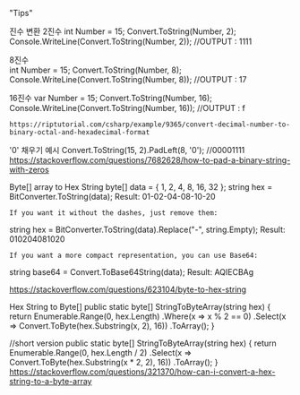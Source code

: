 "Tips" 

진수 변환 
  2진수
int Number = 15; 
Convert.ToString(Number, 2); 
Console.WriteLine(Convert.ToString(Number, 2));  //OUTPUT : 1111 
  
  8진수  
int Number = 15;
Convert.ToString(Number, 8);
Console.WriteLine(Convert.ToString(Number, 8)); //OUTPUT : 17
  
  16진수
var Number = 15;
Convert.ToString(Number, 16);
Console.WriteLine(Convert.ToString(Number, 16)); //OUTPUT : f

    https://riptutorial.com/csharp/example/9365/convert-decimal-number-to-binary-octal-and-hexadecimal-format

'0' 채우기 예시
Convert.ToString(15, 2).PadLeft(8, '0');  //00001111
    https://stackoverflow.com/questions/7682628/how-to-pad-a-binary-string-with-zeros


Byte[] array to Hex String
byte[] data = { 1, 2, 4, 8, 16, 32 };
string hex = BitConverter.ToString(data);
    Result: 01-02-04-08-10-20  

    If you want it without the dashes, just remove them:
string hex = BitConverter.ToString(data).Replace("-", string.Empty);
    Result: 010204081020 

    If you want a more compact representation, you can use Base64:
string base64 = Convert.ToBase64String(data);
    Result: AQIECBAg 

https://stackoverflow.com/questions/623104/byte-to-hex-string   

Hex String to Byte[]
public static byte[] StringToByteArray(string hex) {
    return Enumerable.Range(0, hex.Length)
                     .Where(x => x % 2 == 0)
                     .Select(x => Convert.ToByte(hex.Substring(x, 2), 16))
                     .ToArray();
}

//short version
public static byte[] StringToByteArray(string hex) {
	return Enumerable.Range(0, hex.Length / 2)
                      .Select(x => Convert.ToByte(hex.Substring(x * 2, 2), 16))
                      .ToArray();
}
https://stackoverflow.com/questions/321370/how-can-i-convert-a-hex-string-to-a-byte-array
